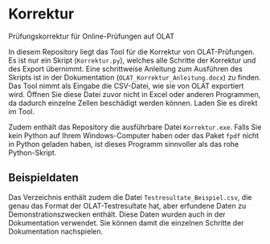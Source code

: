 # Korrektur
Prüfungskorrektur für Online-Prüfungen auf OLAT

In diesem Repository liegt das Tool für die Korrektur von OLAT-Prüfungen. Es ist nur ein Skript (```Korrektur.py```), welches alle Schritte der Korrektur und des Export übernimmt. Eine schrittweise Anleitung zum Ausführen des Skripts ist in der Dokumentation (```OLAT_Korrektur_Anleitung.docx```) zu finden. Das Tool nimmt als Eingabe die CSV-Datei, wie sie von OLAT exportiert wird. Öffnen Sie diese Datei zuvor nicht in Excel oder anderen Programmen, da dadurch einzelne Zellen beschädigt werden können. Laden Sie es direkt im Tool.

Zudem enthält das Repository die ausführbare Datei ```Korrektur.exe```. Falls Sie kein Python auf Ihrem Windows-Computer haben oder das Paket ```fpdf``` nicht in Python geladen haben, ist dieses Programm sinnvoller als das rohe Python-Skript.

## Beispieldaten 
Das Verzeichnis enthält zudem die Datei ```Testresultate_Beispiel.csv```, die genau das Format der OLAT-Testresultate hat, aber erfundene Daten zu Demonstrationszwecken enthält. Diese Daten wurden auch in der Dokumentation verwendet. Sie können damit die einzelnen Schritte der Dokumentation nachspielen.
